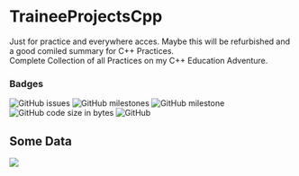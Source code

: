 # TraineeProjectsCpp
Just for practice and everywhere acces.
Maybe this will be refurbished and a good comiled summary for C++ Practices.<br/>
Complete Collection of all Practices on my C++ Education Adventure.
### Badges
![GitHub issues](https://img.shields.io/github/issues/SonicYeager/CppPractice?style=flat-square) 
![GitHub milestones](https://img.shields.io/github/milestones/open/SonicYeager/CppPractice?color=yellow&style=flat-square)
![GitHub milestone](https://img.shields.io/github/milestones/progress-percent/SonicYeager/CppPractice/1?style=flat-square)
![GitHub code size in bytes](https://img.shields.io/github/languages/code-size/SonicYeager/CppPractice?style=flat-square)
![GitHub](https://img.shields.io/github/license/SonicYeager/CppPractice?style=flat-square)
## Some Data
<a href="https://wakatime.com"><img src="https://wakatime.com/share/@MagnusCook/3bb31dac-9242-4f25-8127-d70714f5394f.png" /></a>
